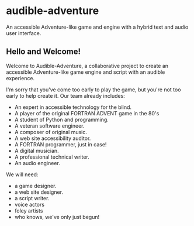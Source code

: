 # audible-adventure

An accessible Adventure-like game and engine with a hybrid text and
audio user interface.

## Hello and Welcome!

Welcome to Audible-Adventure, a collaborative project to create an
accessible Adventure-like game engine and script with an audible
experience.

I'm sorry that you've come too early to play the game, but you're not
too early to help create it. Our team already includes:

- An expert in accessible technology for the blind.
- A player of the original FORTRAN ADVENT game in the 80's
- A student of Python and programming.
- A veteran software engineer.
- A composer of original music.
- A web site accessibility auditor.
- A FORTRAN programmer, just in case!
- A digital musician.
- A professional technical writer.
- An audio engineer.

We will need:

- a game designer.
- a web site designer.
- a script writer.
- voice actors
- foley artists
- who knows, we've only just begun!
